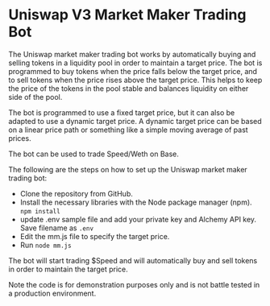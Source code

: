 # Uniswap V3 Market Maker Trading Bot

The Uniswap market maker trading bot works by automatically buying and selling tokens in a liquidity pool in order to maintain a target price. The bot is programmed to buy tokens when the price falls below the target price, and to sell tokens when the price rises above the target price. This helps to keep the price of the tokens in the pool stable and balances liquidity on either side of the pool.

The bot is programmed to use a fixed target price, but it can also be adapted to use a dynamic target price. A dynamic target price can be based on a linear price path or something like a simple moving average of past prices.

The bot can be used to trade Speed/Weth on Base.

The following are the steps on how to set up the Uniswap market maker trading bot:

- Clone the repository from GitHub.
- Install the necessary libraries with the Node package manager (npm). `npm install`
- update .env sample file and add your private key and Alchemy API key. Save filename as `.env` 
- Edit the mm.js file to specify the target price.
- Run `node mm.js`

The bot will start trading $Speed and will automatically buy and sell tokens in order to maintain the target price.

Note the code is for demonstration purposes only and is not battle tested in a production environment.

